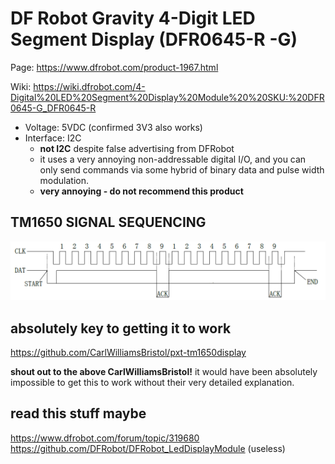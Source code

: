# DF Robot Gravity 4-Digit LED Segment Display (DFR0645-R -G)

Page: <https://www.dfrobot.com/product-1967.html>

Wiki: <https://wiki.dfrobot.com/4-Digital%20LED%20Segment%20Display%20Module%20%20SKU:%20DFR0645-G_DFR0645-R>


- Voltage: 5VDC (confirmed 3V3 also works)
- Interface: I2C
    - **not I2C** despite false advertising from DFRobot
    - it uses a very annoying non-addressable digital I/O, and you can only send commands via some hybrid of binary data and pulse width modulation.
    - **very annoying - do not recommend this product**

## TM1650 SIGNAL SEQUENCING

![TM1650 SIGNAL](https://github.com/carlwilliamsbristol/pxt-tm1650display/raw/master/bit_sequence.png)

## absolutely key to getting it to work

<https://github.com/CarlWilliamsBristol/pxt-tm1650display>

**shout out to the above CarlWilliamsBristol!**
it would have been absolutely impossible to get this to work without their very detailed explanation.

## read this stuff maybe
<https://www.dfrobot.com/forum/topic/319680>
<https://github.com/DFRobot/DFRobot_LedDisplayModule> (useless)

